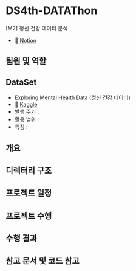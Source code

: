 # DS4th-DATAThon
[M2] 정신 건강 데이터 분석
- 🔗 [Notion](https://icy-citron-b57.notion.site/DATAThon-M2-202309f028f0806f9314ff6e91b33c7b)

## 팀원 및 역할

## DataSet
- Exploring Mental Health Data (정신 건강 데이터)
- 🔗 [Kaggle](https://www.kaggle.com/competitions/playground-series-s4e11/overview)
- 발행 주기 :
- 활용 범위 :
- 특징 :

## 개요

## 디렉터리 구조

## 프로젝트 일정

## 프로젝트 수행

## 수행 결과

## 참고 문서 및 코드 참고

